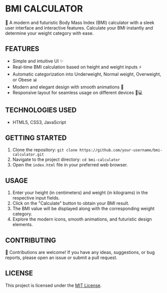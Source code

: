 # BMI CALCULATOR

🌟 A modern and futuristic Body Mass Index (BMI) calculator with a sleek user interface and interactive features. Calculate your BMI instantly and determine your weight category with ease.

## FEATURES

- Simple and intuitive UI ✨
- Real-time BMI calculation based on height and weight inputs ⚡️
- Automatic categorization into Underweight, Normal weight, Overweight, or Obese 📊
- Modern and elegant design with smooth animations 🎯
- Responsive layout for seamless usage on different devices 📱💻

## TECHNOLOGIES USED

- HTML5, CSS3, JavaScript

## GETTING STARTED

1. Clone the repository: `git clone https://github.com/your-username/bmi-calculator.git`
2. Navigate to the project directory: `cd bmi-calculator`
3. Open the `index.html` file in your preferred web browser.

## USAGE

1. Enter your height (in centimeters) and weight (in kilograms) in the respective input fields.
2. Click on the "Calculate" button to obtain your BMI result.
3. The BMI value will be displayed along with the corresponding weight category.
4. Explore the modern icons, smooth animations, and futuristic design elements.

## CONTRIBUTING

🤝 Contributions are welcome! If you have any ideas, suggestions, or bug reports, please open an issue or submit a pull request.

## LICENSE

This project is licensed under the [MIT License](LICENSE).
